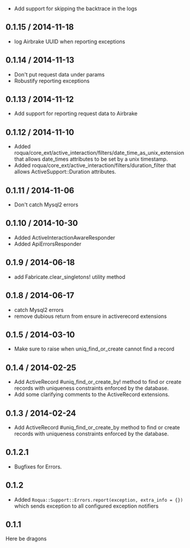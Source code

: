 

* Add support for skipping the backtrace in the logs

## 0.1.15 / 2014-11-18

* log Airbrake UUID when reporting exceptions

## 0.1.14 / 2014-11-13

* Don't put request data under params
* Robustify reporting exceptions

## 0.1.13 / 2014-11-12

* Add support for reporting request data to Airbrake

## 0.1.12 / 2014-11-10

* Added roqua/core_ext/active_interaction/filters/date_time_as_unix_extension that allows date_times attributes to be set by a unix timestamp.
* Added roqua/core_ext/active_interaction/filters/duration_filter that allows ActiveSupport::Duration attributes.

## 0.1.11 / 2014-11-06

* Don't catch Mysql2 errors

## 0.1.10 / 2014-10-30

* Added ActiveInteractionAwareResponder
* Added ApiErrorsResponder

## 0.1.9 / 2014-06-18

* add Fabricate.clear_singletons! utility method

## 0.1.8 / 2014-06-17

* catch Mysql2 errors
* remove dubious return from ensure in activerecord extensions

## 0.1.5 / 2014-03-10

* Make sure to raise when uniq_find_or_create cannot find a record

## 0.1.4 / 2014-02-25

* Add ActiveRecord \#uniq\_find\_or\_create\_by! method to find or create records with uniqueness constraints enforced by the database.
* Add some clarifying comments to the ActiveRecord extensions.

## 0.1.3 / 2014-02-24

* Add ActiveRecord \#uniq\_find\_or\_create\_by method to find or create records with uniqueness constraints enforced by the database.

## 0.1.2.1

* Bugfixes for Errors.

## 0.1.2

* Added `Roqua::Support::Errors.report(exception, extra_info = {})` which sends exception to all configured exception notifiers

## 0.1.1

Here be dragons
